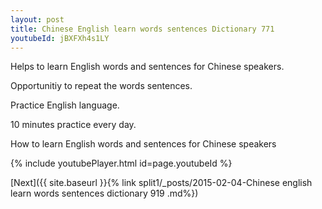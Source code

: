```yaml
---
layout: post
title: Chinese English learn words sentences Dictionary 771 
youtubeId: jBXFXh4s1LY
---
```

 
 
Helps to learn English words and sentences for Chinese speakers.

Opportunitiy to repeat the words sentences. 

Practice English language. 
 
10 minutes practice every day. 
 
How to learn English words and sentences for Chinese speakers 
 
{% include youtubePlayer.html id=page.youtubeId %}
 
 
[Next]({{ site.baseurl }}{% link  split1/_posts/2015-02-04-Chinese english learn words sentences dictionary 919 .md%})
 
